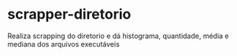 # scrapper-diretorio
Realiza scrapping do diretorio e dá histograma, quantidade, média e mediana dos arquivos executáveis
